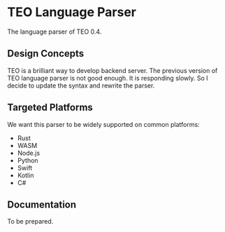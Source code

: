 TEO Language Parser
===================

The language parser of TEO 0.4.

## Design Concepts

TEO is a brilliant way to develop backend server. The previous version of TEO
language parser is not good enough. It is responding slowly. So I decide to 
update the syntax and rewrite the parser.

## Targeted Platforms

We want this parser to be widely supported on common platforms:

* Rust
* WASM
* Node.js
* Python
* Swift
* Kotlin
* C#

## Documentation

To be prepared.
